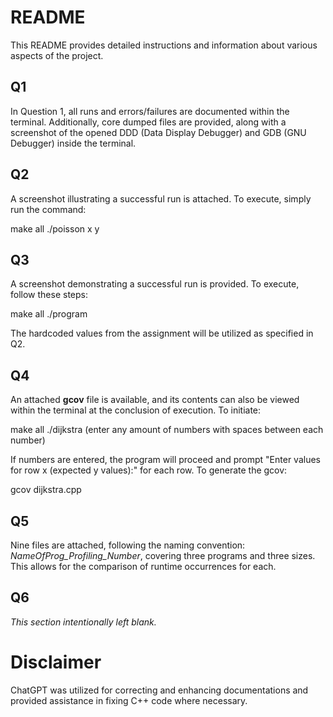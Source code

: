 # README

This README provides detailed instructions and information about various aspects of the project.

## Q1

In Question 1, all runs and errors/failures are documented within the terminal. Additionally, core dumped files are provided, along with a screenshot of the opened DDD (Data Display Debugger) and GDB (GNU Debugger) inside the terminal.

## Q2

A screenshot illustrating a successful run is attached. To execute, simply run the command:

make all ./poisson x y


## Q3

A screenshot demonstrating a successful run is provided. To execute, follow these steps:

make all ./program

The hardcoded values from the assignment will be utilized as specified in Q2.

## Q4

An attached **gcov** file is available, and its contents can also be viewed within the terminal at the conclusion of execution. To initiate:

make all ./dijkstra (enter any amount of numbers with spaces between each number)

If numbers are entered, the program will proceed and prompt "Enter values for row x (expected y values):" for each row. To generate the gcov:

gcov dijkstra.cpp


## Q5

Nine files are attached, following the naming convention: *NameOfProg_Profiling_Number*, covering three programs and three sizes. This allows for the comparison of runtime occurrences for each.

## Q6

*This section intentionally left blank.*

# Disclaimer

ChatGPT was utilized for correcting and enhancing documentations and provided assistance in fixing C++ code where necessary.
